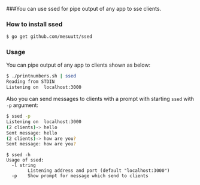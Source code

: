 ###You can use ssed for pipe output of any app to sse clients.

### How to install ssed

```bash
$ go get github.com/mesuutt/ssed
```

### Usage

You can pipe output of any app to clients shown as below:

```bash
$ ./printnumbers.sh | ssed
Reading from STDIN
Listening on  localhost:3000
```

Also you can send messages to clients with a prompt with starting `ssed` with `-p` argument:

```bash
$ ssed -p
Listening on  localhost:3000
(2 clients)-> hello
Sent message: hello
(2 clients)-> how are you?
Sent message: how are you?
```


```
$ ssed -h
Usage of ssed:
  -l string
        Listening address and port (default "localhost:3000")
  -p    Show prompt for message which send to clients

```

